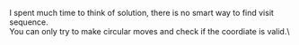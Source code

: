 I spent much time to think of solution, there is no smart way to find visit sequence.\
You can only try to make circular moves and check if the coordiate is valid.\
